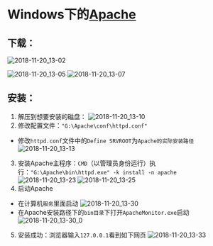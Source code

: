 # Windows下的[Apache](http://httpd.apache.org/)

## 下载：
![2018-11-20_13-02](https://websit-resource.oss-cn-hangzhou.aliyuncs.com/2018-11-20_13-02.png?OSSAccessKeyId=LTAIViILYGCEqYDj&Expires=1579489187&Signature=dlARK0GBgNDDIN%2BqbpmL2%2FnDxTU%3D)

![2018-11-20_13-05](https://websit-resource.oss-cn-hangzhou.aliyuncs.com/2018-11-20_13-05.png?OSSAccessKeyId=LTAIViILYGCEqYDj&Expires=5143489215&Signature=aBaapdshEXWeuRYk5%2BDrJ7ai2QI%3D)
![2018-11-20_13-07](https://websit-resource.oss-cn-hangzhou.aliyuncs.com/2018-11-20_13-07.png?OSSAccessKeyId=LTAIViILYGCEqYDj&Expires=37543489249&Signature=W%2B8GQR3nvGB0vZ3%2F3AaHm%2BAyDrk%3D)
## 安装：
1. 解压到想要安装的磁盘：
![2018-11-20_13-10](https://websit-resource.oss-cn-hangzhou.aliyuncs.com/2018-11-20_13-10.png?OSSAccessKeyId=LTAIViILYGCEqYDj&Expires=5143489266&Signature=A9EmjndqZZNAYmGayDDtM19%2FImE%3D)
2. 修改配置文件：`"G:\Apache\conf\httpd.conf"`
* 修改`httpd.conf`文件中的`Define SRVROOT`为`Apache的实际安装路径`
![2018-11-20_13-13](https://websit-resource.oss-cn-hangzhou.aliyuncs.com/2018-11-20_13-13.png?OSSAccessKeyId=LTAIViILYGCEqYDj&Expires=37543489288&Signature=k%2BzhaJsPTsXiblPo5R8gvo3lQYE%3D)
3. 安装Apache主程序：`CMD`（以管理员身份运行）执行：`"G:\Apache\bin\httpd.exe" -k install -n apache`
![2018-11-20_13-23](https://websit-resource.oss-cn-hangzhou.aliyuncs.com/2018-11-20_13-23.png?OSSAccessKeyId=LTAIViILYGCEqYDj&Expires=5143489347&Signature=MmWeMTsXn3Yg7iuLNlA7Nsv47Mc%3D)
![2018-11-20_13-25](https://websit-resource.oss-cn-hangzhou.aliyuncs.com/2018-11-20_13-25.png?OSSAccessKeyId=LTAIViILYGCEqYDj&Expires=37543489382&Signature=Ie7fWcFzc%2Bcl1MK%2BC5Vt4WAh5tM%3D)
4. 启动Apache
* 在计算机`服务`里面启动
![2018-11-20_13-30](https://websit-resource.oss-cn-hangzhou.aliyuncs.com/2018-11-20_13-30.png?OSSAccessKeyId=LTAIViILYGCEqYDj&Expires=37543489401&Signature=Gc%2FqFzQJsXhL4xxX863DOyfqvYE%3D)
* 在Apache安装路径下的`bin目录`下打开`ApacheMonitor.exe`启动
![2018-11-20_13-30_0](https://websit-resource.oss-cn-hangzhou.aliyuncs.com/2018-11-20_13-30_0.png?OSSAccessKeyId=LTAIViILYGCEqYDj&Expires=37543489427&Signature=YYQ5t3DQhGRyWs7nkXMYwkjaYeg%3D)
5. 安装成功：浏览器输入`127.0.0.1`看到如下网页
![2018-11-20_13-33](https://websit-resource.oss-cn-hangzhou.aliyuncs.com/2018-11-20_13-33.png?OSSAccessKeyId=LTAIViILYGCEqYDj&Expires=37543489451&Signature=I8OwhoFH0vD7TdRKukGLwePZvCk%3D)

